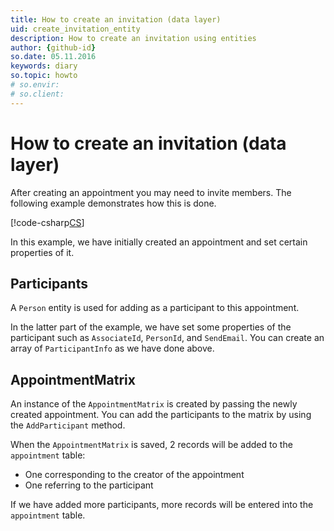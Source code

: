 ```yaml
---
title: How to create an invitation (data layer)
uid: create_invitation_entity
description: How to create an invitation using entities
author: {github-id}
so.date: 05.11.2016
keywords: diary
so.topic: howto
# so.envir:
# so.client:
---
```


# How to create an invitation (data layer)

After creating an appointment you may need to invite members. The following example demonstrates how this is done.

[!code-csharp[CS](includes/create-invite-entity.cs)]

In this example, we have initially created an appointment and set certain properties of it.

## Participants

A `Person` entity is used for adding as a participant to this appointment.

In the latter part of the example, we have set some properties of the participant such as `AssociateId`, `PersonId`, and `SendEmail`. You can create an array of `ParticipantInfo` as we have done above.

## AppointmentMatrix

An instance of the `AppointmentMatrix` is created by passing the newly created appointment. You can add the participants to the matrix by using the `AddParticipant` method.

When the `AppointmentMatrix` is saved, 2 records will be added to the `appointment` table:

* One corresponding to the creator of the appointment
* One referring to the participant

If we have added more participants, more records will be entered into the `appointment` table.

